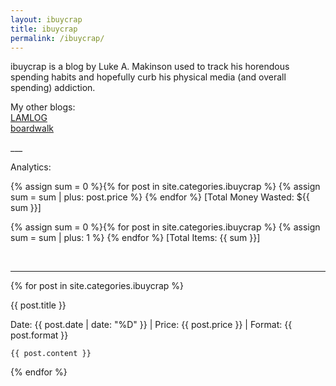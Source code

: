 ```yaml
---
layout: ibuycrap
title: ibuycrap
permalink: /ibuycrap/
---
```


<p id="description">
    ibuycrap is a blog by Luke A. Makinson used to track his horendous spending habits and hopefully curb his physical media (and overall spending) addiction.
</p>

<p id="description">
    My other blogs: <br>
    <a href="/">LAMLOG</a> <br>   
    <a href="/boardwalk/">boardwalk</a>  

</p> 
___

<p id="description">
    Analytics: 
    
</p> 

<p id="description">
{% assign sum = 0 %}{% for post in site.categories.ibuycrap %}
    {% assign sum = sum | plus: post.price %}
{% endfor %}
[Total Money Wasted: ${{ sum }}]
<!--Working-->

{% assign sum = 0 %}{% for post in site.categories.ibuycrap %}
    {% assign sum = sum | plus: 1 %}
{% endfor %}
[Total Items: {{ sum }}]  
<!--Working-->

</p>

<br>

___

{% for post in site.categories.ibuycrap %}
<div class="lamlog">
    <p class="info">
     {{ post.title }}
    </p>
    <p class="info"> Date: {{ post.date | date: "%D" }} | Price: {{ post.price }} | Format: {{ post.format }} </p>

    {{ post.content }}
</div>
{% endfor %}